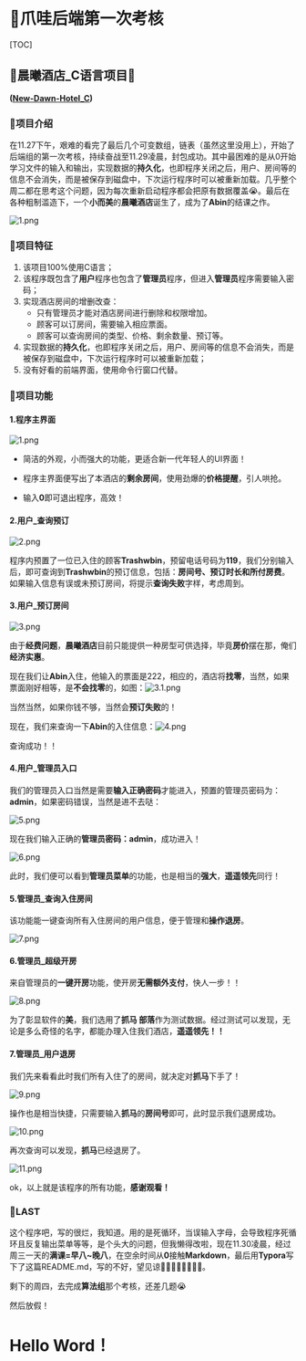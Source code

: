 # 🦄爪哇后端第一次考核

[TOC]

## 🏨晨曦酒店_C语言项目💯

**([New-Dawn-Hotel_C](https://github.com/aaaaabin/New-Dawn-Hotel_C/tree/main))**

### 🍬项目介绍

在11.27下午，艰难的看完了最后几个可变数组，链表（虽然这里没用上），开始了后端组的第一次考核，持续奋战至11.29凌晨，封包成功。其中最困难的是从0开始学习文件的输入和输出，实现数据的**持久化**，也即程序关闭之后，用户、房间等的信息不会消失，而是被保存到磁盘中，下次运行程序时可以被重新加载。几乎整个周二都在思考这个问题，因为每次重新启动程序都会把原有数据覆盖😭。最后在各种粗制滥造下，一个**小而美**的**晨曦酒店**诞生了，成为了**Abin**的结课之作。

![1.png](https://github.com/aaaaabin/New-Dawn-Hotel_C/blob/main/image/1.png?raw=true)



### 🍭项目特征

1. 该项目100%使用C语言；
2. 该程序既包含了**用户**程序也包含了**管理员**程序，但进入**管理员**程序需要输入密码；
3. 实现酒店房间的增删改查：
   - 只有管理员才能对酒店房间进行删除和权限增加。
   - 顾客可以订房间，需要输入相应票面。
   - 顾客可以查询房间的类型、价格、剩余数量、预订等。
4. 实现数据的**持久化**，也即程序关闭之后，用户、房间等的信息不会消失，而是被保存到磁盘中，下次运行程序时可以被重新加载；
5. 没有好看的前端界面，使用命令行窗口代替。

### 🍳项目功能

#### 1.程序主界面

![1.png](https://github.com/aaaaabin/New-Dawn-Hotel_C/blob/main/image/1.png?raw=true)

- 简洁的外观，小而强大的功能，更适合新一代年轻人的UI界面！

- 程序主界面便写出了本酒店的**剩余房间**，使用劲爆的**价格提醒**，引人哄抢。

- 输入**0**即可退出程序，高效！

  

#### 2.用户_查询预订

![2.png](https://github.com/aaaaabin/New-Dawn-Hotel_C/blob/main/image/2.png?raw=true)

程序内预置了一位已入住的顾客**Trashwbin**，预留电话号码为**119**，我们分别输入后，即可查询到**Trashwbin**的预订信息，包括：**房间号、预订时长和所付房费**。如果输入信息有误或未预订房间，将提示**查询失败**字样，考虑周到。



#### 3.用户_预订房间

![3.png](https://github.com/aaaaabin/New-Dawn-Hotel_C/blob/main/image/3.png?raw=true)

由于**经费问题**，**晨曦酒店**目前只能提供一种房型可供选择，毕竟**房价**摆在那，俺们**经济实惠**。

现在我们让**Abin**入住，他输入的票面是222，相应的，酒店将**找零**，当然，如果票面刚好相等，是**不会找零**的，如图：![3.1.png](https://github.com/aaaaabin/New-Dawn-Hotel_C/blob/main/image/3.1.png?raw=true)

当然当然，如果你钱不够，当然会**预订失败**的！

现在，我们来查询一下**Abin**的入住信息：![4.png](https://github.com/aaaaabin/New-Dawn-Hotel_C/blob/main/image/4.png?raw=true)

查询成功！！



#### 4.用户_管理员入口

我们的管理员入口当然是需要**输入正确密码**才能进入，预置的管理员密码为：**admin**，如果密码错误，当然是进不去哒：

![5.png](https://github.com/aaaaabin/New-Dawn-Hotel_C/blob/main/image/5.png?raw=true)

现在我们输入正确的**管理员密码：admin**，成功进入！

![6.png](https://github.com/aaaaabin/New-Dawn-Hotel_C/blob/main/image/6.png?raw=true)

此时，我们便可以看到**管理员菜单**的功能，也是相当的**强大**，**遥遥领先**同行！



#### 5.管理员_查询入住房间

该功能能一键查询所有入住房间的用户信息，便于管理和**操作退房**。

![7.png](https://github.com/aaaaabin/New-Dawn-Hotel_C/blob/main/image/7.png?raw=true)



#### 6.管理员_超级开房

来自管理员的**一键开房**功能，使开房**无需额外支付**，快人一步！！

![8.png](https://github.com/aaaaabin/New-Dawn-Hotel_C/blob/main/image/8.png?raw=true)

为了彰显软件的**美**，我们选用了**抓马 部落**作为测试数据。经过测试可以发现，无论是多么奇怪的名字，都能办理入住我们酒店，**遥遥领先！！**



#### 7.管理员_用户退房

我们先来看看此时我们所有入住了的房间，就决定对**抓马**下手了！

![9.png](https://github.com/aaaaabin/New-Dawn-Hotel_C/blob/main/image/9.png?raw=true)

操作也是相当快捷，只需要输入**抓马**的**房间号**即可，此时显示我们退房成功。

![10.png](https://github.com/aaaaabin/New-Dawn-Hotel_C/blob/main/image/10.png?raw=true)

再次查询可以发现，**抓马**已经退房了。

![11.png](https://github.com/aaaaabin/New-Dawn-Hotel_C/blob/main/image/11.png?raw=true)

ok，以上就是该程序的所有功能，**感谢观看！**



### 🚀LAST

这个程序吧，写的很烂，我知道。用的是死循环，当误输入字母，会导致程序死循环且反复输出菜单等等，是个头大的问题，但我懒得改啦，现在11.30凌晨，经过周三一天的**满课=早八~晚八**，在空余时间从**0**接触**Markdown**，最后用**Typora**写下了这篇README.md，写的不好，望见谅🙏🏻🙏🏻🙏🏻🙏🏻。

剩下的周四，去完成**算法组**那个考核，还差几题😭

然后放假！

# Hello Word！

